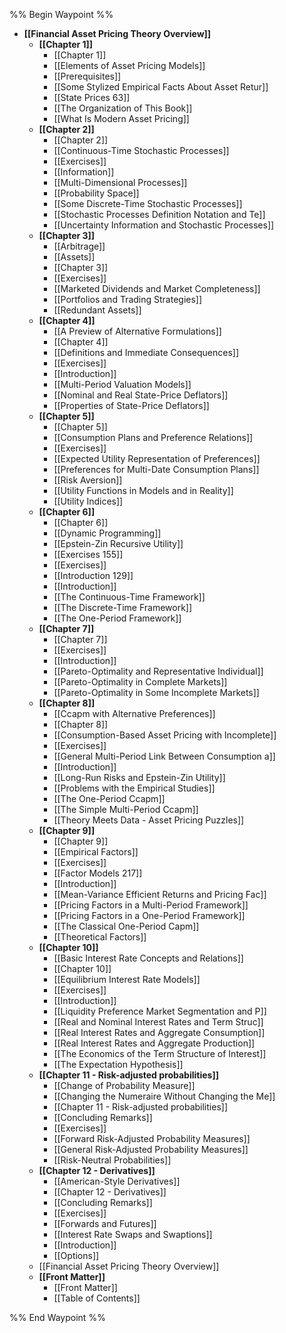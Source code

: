 %% Begin Waypoint %%
- **[[Financial Asset Pricing Theory Overview]]**
	- **[[Chapter 1]]**
		- [[Chapter 1]]
		- [[Elements of Asset Pricing Models]]
		- [[Prerequisites]]
		- [[Some Stylized Empirical Facts About Asset Retur]]
		- [[State Prices 63]]
		- [[The Organization of This Book]]
		- [[What Is Modern Asset Pricing]]
	- **[[Chapter 2]]**
		- [[Chapter 2]]
		- [[Continuous-Time Stochastic Processes]]
		- [[Exercises]]
		- [[Information]]
		- [[Multi-Dimensional Processes]]
		- [[Probability Space]]
		- [[Some Discrete-Time Stochastic Processes]]
		- [[Stochastic Processes Definition Notation and Te]]
		- [[Uncertainty Information and Stochastic Processes]]
	- **[[Chapter 3]]**
		- [[Arbitrage]]
		- [[Assets]]
		- [[Chapter 3]]
		- [[Exercises]]
		- [[Marketed Dividends and Market Completeness]]
		- [[Portfolios and Trading Strategies]]
		- [[Redundant Assets]]
	- **[[Chapter 4]]**
		- [[A Preview of Alternative Formulations]]
		- [[Chapter 4]]
		- [[Definitions and Immediate Consequences]]
		- [[Exercises]]
		- [[Introduction]]
		- [[Multi-Period Valuation Models]]
		- [[Nominal and Real State-Price Deflators]]
		- [[Properties of State-Price Deflators]]
	- **[[Chapter 5]]**
		- [[Chapter 5]]
		- [[Consumption Plans and Preference Relations]]
		- [[Exercises]]
		- [[Expected Utility Representation of Preferences]]
		- [[Preferences for Multi-Date Consumption Plans]]
		- [[Risk Aversion]]
		- [[Utility Functions in Models and in Reality]]
		- [[Utility Indices]]
	- **[[Chapter 6]]**
		- [[Chapter 6]]
		- [[Dynamic Programming]]
		- [[Epstein-Zin Recursive Utility]]
		- [[Exercises 155]]
		- [[Exercises]]
		- [[Introduction 129]]
		- [[Introduction]]
		- [[The Continuous-Time Framework]]
		- [[The Discrete-Time Framework]]
		- [[The One-Period Framework]]
	- **[[Chapter 7]]**
		- [[Chapter 7]]
		- [[Exercises]]
		- [[Introduction]]
		- [[Pareto-Optimality and Representative Individual]]
		- [[Pareto-Optimality in Complete Markets]]
		- [[Pareto-Optimality in Some Incomplete Markets]]
	- **[[Chapter 8]]**
		- [[Ccapm with Alternative Preferences]]
		- [[Chapter 8]]
		- [[Consumption-Based Asset Pricing with Incomplete]]
		- [[Exercises]]
		- [[General Multi-Period Link Between Consumption a]]
		- [[Introduction]]
		- [[Long-Run Risks and Epstein-Zin Utility]]
		- [[Problems with the Empirical Studies]]
		- [[The One-Period Ccapm]]
		- [[The Simple Multi-Period Ccapm]]
		- [[Theory Meets Data - Asset Pricing Puzzles]]
	- **[[Chapter 9]]**
		- [[Chapter 9]]
		- [[Empirical Factors]]
		- [[Exercises]]
		- [[Factor Models 217]]
		- [[Introduction]]
		- [[Mean-Variance Efficient Returns and Pricing Fac]]
		- [[Pricing Factors in a Multi-Period Framework]]
		- [[Pricing Factors in a One-Period Framework]]
		- [[The Classical One-Period Capm]]
		- [[Theoretical Factors]]
	- **[[Chapter 10]]**
		- [[Basic Interest Rate Concepts and Relations]]
		- [[Chapter 10]]
		- [[Equilibrium Interest Rate Models]]
		- [[Exercises]]
		- [[Introduction]]
		- [[Liquidity Preference Market Segmentation and P]]
		- [[Real and Nominal Interest Rates and Term Struc]]
		- [[Real Interest Rates and Aggregate Consumption]]
		- [[Real Interest Rates and Aggregate Production]]
		- [[The Economics of the Term Structure of Interest]]
		- [[The Expectation Hypothesis]]
	- **[[Chapter 11 - Risk-adjusted probabilities]]**
		- [[Change of Probability Measure]]
		- [[Changing the Numeraire Without Changing the Me]]
		- [[Chapter 11 - Risk-adjusted probabilities]]
		- [[Concluding Remarks]]
		- [[Exercises]]
		- [[Forward Risk-Adjusted Probability Measures]]
		- [[General Risk-Adjusted Probability Measures]]
		- [[Risk-Neutral Probabilities]]
	- **[[Chapter 12 - Derivatives]]**
		- [[American-Style Derivatives]]
		- [[Chapter 12 - Derivatives]]
		- [[Concluding Remarks]]
		- [[Exercises]]
		- [[Forwards and Futures]]
		- [[Interest Rate Swaps and Swaptions]]
		- [[Introduction]]
		- [[Options]]
	- [[Financial Asset Pricing Theory Overview]]
	- **[[Front Matter]]**
		- [[Front Matter]]
		- [[Table of Contents]]

%% End Waypoint %%
